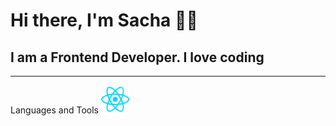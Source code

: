 <h1>Hi there, I'm Sacha 👋🏻</h1>
<h2>I am a Frontend Developer. I love coding</h2>
<hr>
Languages and Tools
<img width="45px" src="https://raw.githubusercontent.com/sacha-info/sacha-info/b360272874a72918f1612e7d42feaa587b149425/images/reactjs.svg" alt="React">
